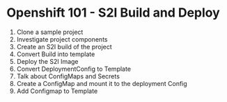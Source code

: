 # Openshift 101 - S2I Build and Deploy


1. Clone a sample project 
2. Investigate project components
3. Create an S2I build of the project
4. Convert Build into template
5. Deploy the S2I Image
6. Convert DeploymentConfig to Template
7. Talk about ConfigMaps and Secrets
8. Create a ConfigMap and mount it to the deployment Config
9. Add Configmap to Template
